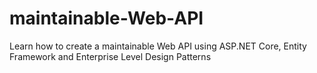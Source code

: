 # maintainable-Web-API
Learn how to create a maintainable Web API using ASP.NET Core, Entity Framework and Enterprise Level Design Patterns
